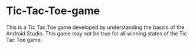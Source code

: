 # Tic-Tac-Toe-game
This is a Tic Tac Toe game developed by understanding the basics of the Android Studio.
This game may not be true for all winning states of the Tic Tac Toe game.
